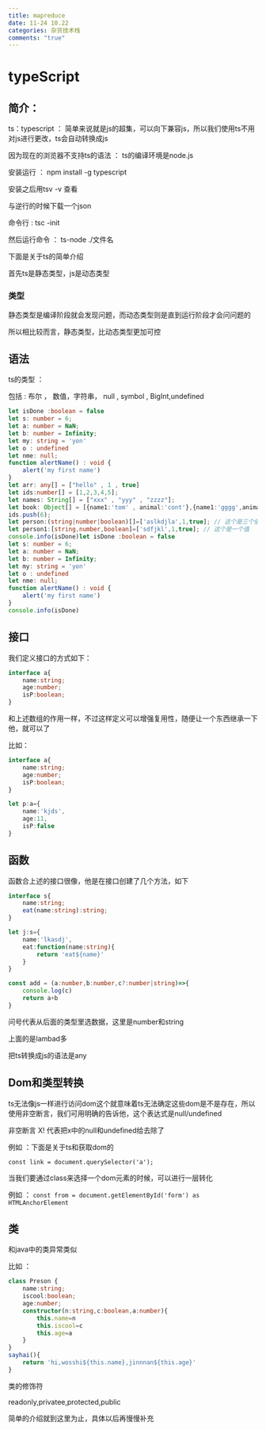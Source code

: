 ```yaml
---
title: mapreduce
date: 11-24 10.22 
categories: 杂货技术栈
comments: "true"
---
```

# typeScript

## 简介：

ts：typescript ： 简单来说就是js的超集，可以向下兼容js，所以我们使用ts不用对js进行更改，ts会自动转换成js

因为现在的浏览器不支持ts的语法 ： ts的编译环境是node.js

安装运行 ： npm install -g typescript

安装之后用tsv -v 查看

与逆行的时候下载一个json

命令行 : tsc -init

然后运行命令 ： ts-node ./文件名

下面是关于ts的简单介绍

首先ts是静态类型，js是动态类型

### 类型

静态类型是编译阶段就会发现问题，而动态类型则是直到运行阶段才会问问题的

所以相比较而言，静态类型，比动态类型更加可控

## 语法

ts的类型 ：

包括 : 布尔 ， 数值，字符串， null , symbol , BigInt,undefined

```typescript
let isDone :boolean = false
let s: number = 6;
let a: number = NaN;
let b: number = Infinity;
let my: string = 'yon'
let o : undefined
let nme: null;
function alertName() : void {
    alert('my first name')
}
let arr: any[] = ["hello" , 1 , true]
let ids:number[] = [1,2,3,4,5];
let names: String[] = ["xxx" , "yyy" , "zzzz"];
let book: Object[] = [{name1:'tom' , animal:'cont'},{name1:'gggg',animal:'hhhh'}];
ids.push(6);
let person:(string|number|boolean)[]=['aslkdjla',1,true]; // 这个是三个值
let person1:[string,number,boolean]=['sdfjkl',1,true]; // 这个是一个值
console.info(isDone)let isDone :boolean = false
let s: number = 6;
let a: number = NaN;
let b: number = Infinity;
let my: string = 'yon'
let o : undefined
let nme: null;
function alertName() : void {
    alert('my first name')
}
console.info(isDone)
```

## 接口


我们定义接口的方式如下：


```typescript
interface a{
    name:string;
    age:number;
    isP:boolean;
}
```

和上述数组的作用一样，不过这样定义可以增强复用性，随便让一个东西继承一下他，就可以了

比如：

```typescript
interface a{
    name:string;
    age:number;
    isP:boolean;
}

let p:a={
    name:'kjds',
    age:11,
    isP:false
}
```

## 函数

函数合上述的接口很像，他是在接口创建了几个方法，如下


```typescript
interface s{
    name:string;
    eat(name:string):string;
}

let j:s={
    name:'lkasdj',
    eat:function(name:string){
        return 'eat${name}'
    }
}

const add = (a:number,b:number,c?:number|string)=>{
    console.log(c)
    return a+b
}
```

问号代表从后面的类型里选数据，这里是number和string

上面的是lambad多

把ts转换成js的语法是any

## Dom和类型转换

ts无法像js一样进行访问dom这个就意味着ts无法确定这些dom是不是存在，所以使用非空断言，我们可用明确的告诉他，这个表达式是null/undefined

非空断言 X! 代表把x中的null和undefined给去除了

例如 ：下面是关于ts和获取dom的

`const link = document.querySelector('a');`

当我们要通过class来选择一个dom元素的时候，可以进行一层转化

例如 ： `const from = document.getElementById('form') as HTMLAnchorElement`

## 类

和java中的类异常类似

比如 ： 

```typescript
class Preson { 
    name:string;
    iscool:boolean;
    age:number;
    constructor(n:string,c:boolean,a:number){
        this.name=n
        this.iscool=c
        this.age=a
    }
}
sayhai(){
    return 'hi,wosshi${this.name},jinnnan${this.age}'
}
```

类的修饰符

readonly,privatee,protected,public

简单的介绍就到这里为止，具体以后再慢慢补充
